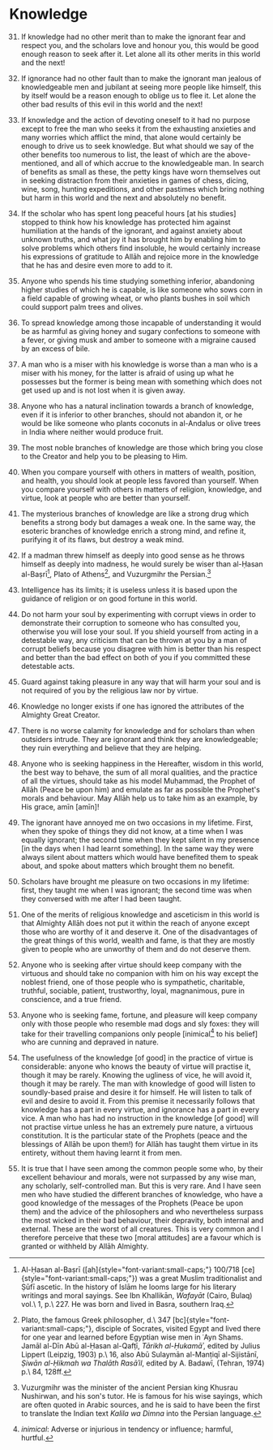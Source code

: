 # Knowledge

31. If knowledge had no other merit than to make the ignorant fear and respect
you, and the scholars love and honour you, this would be good enough reason to
seek after it. Let alone all its other merits in this world and the next!

32. If ignorance had no other fault than to make the ignorant man jealous of
knowledgeable men and jubilant at seeing more people like himself, this by
itself would be a reason enough to oblige us to flee it. Let alone the other
bad results of this evil in this world and the next!

33. If knowledge and the action of devoting oneself to it had no purpose
except to free the man who seeks it from the exhausting anxieties and many
worries which afflict the mind, that alone would certainly be enough to drive
us to seek knowledge. But what should we say of the other benefits too
numerous to list, the least of which are the above-mentioned, and all of which
accrue to the knowledgeable man. In search of benefits as small as these, the
petty kings have worn themselves out in seeking distraction from their
anxieties in games of chess, dicing, wine, song, hunting expeditions, and other
pastimes which bring nothing but harm in this world and the next and
absolutely no benefit.

34. If the scholar who has spent long peaceful hours [at his studies] stopped
to think how his knowledge has protected him against humiliation at the hands
of the ignorant, and against anxiety about unknown truths, and what joy it has
brought him by enabling him to solve problems which others find insoluble, he
would certainly increase his expressions of gratitude to Allāh and rejoice
more in the knowledge that he has and desire even more to add to it.

35. Anyone who spends his time studying something inferior, abandoning higher
studies of which he is capable, is like someone who sows corn in a field
capable of growing wheat, or who plants bushes in soil which could support
palm trees and olives.

36. To spread knowledge among those incapable of understanding it would be as
harmful as giving honey and sugary confections to someone with a fever, or
giving musk and amber to someone with a migraine caused by an excess of bile.

37. A man who is a miser with his knowledge is worse than a man who is a miser
with his money, for the latter is afraid of using up what he possesses but the
former is being mean with something which does not get used up and is not lost
when it is given away.

38. Anyone who has a natural inclination towards a branch of knowledge, even
if it is inferior to other branches, should not abandon it, or he would be
like someone who plants coconuts in al-Andalus or olive trees in India where
neither would produce fruit.

39. The most noble branches of knowledge are those which bring you close to
the Creator and help you to be pleasing to Him.

40. When you compare yourself with others in matters of wealth, position, and
health, you should look at people less favored than yourself. When you
compare yourself with others in matters of religion, knowledge, and virtue,
look at people who are better than yourself.

41. The mysterious branches of knowledge are like a strong drug which benefits
a strong body but damages a weak one. In the same way, the esoteric branches
of knowledge enrich a strong mind, and refine it, purifying it of its flaws,
but destroy a weak mind.

42. If a madman threw himself as deeply into good sense as he throws himself
as deeply into madness, he would surely be wiser than al-Ḥasan al-Baṣrī[^basri],
Plato of Athens[^plato], and Vuzurgmihr the Persian.[^vuzurgmihr]

43. Intelligence has its limits; it is useless unless it is based upon the
guidance of religion or on good fortune in this world.

44. Do not harm your soul by experimenting with corrupt views in order to
demonstrate their corruption to someone who has consulted you, otherwise you
will lose your soul. If you shield yourself from acting in a detestable way,
any criticism that can be thrown at you by a man of corrupt beliefs because
you disagree with him is better than his respect and better than the bad
effect on both of you if you committed these detestable acts.

45. Guard against taking pleasure in any way that will harm your soul and is
not required of you by the religious law nor by virtue.

46. Knowledge no longer exists if one has ignored the attributes of the
Almighty Great Creator.

47. There is no worse calamity for knowledge and for scholars than when
outsiders intrude. They are ignorant and think they are knowledgeable; they
ruin everything and believe that they are helping.

48. Anyone who is seeking happiness in the Hereafter, wisdom in this world,
the best way to behave, the sum of all moral qualities, and the practice of
all the virtues, should take as his model Muḥammad, the Prophet of Allāh
(Peace be upon him) and emulate as far as possible the Prophet's morals and
behaviour. May Allāh help us to take him as an example, by His grace, amīn
[amīn]!

49. The ignorant have annoyed me on two occasions in my lifetime. First, when
they spoke of things they did not know, at a time when I was equally ignorant;
the second time when they kept silent in my presence [in the days when I had
learnt something]. In the same way they were always silent about matters which
would have benefited them to speak about, and spoke about matters which
brought them no benefit.

50. Scholars have brought me pleasure on two occasions in my lifetime: first,
they taught me when I was ignorant; the second time was when they conversed
with me after I had been taught.

51. One of the merits of religious knowledge and asceticism in this world is
that Almighty Allāh does not put it within the reach of anyone except those
who are worthy of it and deserve it. One of the disadvantages of the great
things of this world, wealth and fame, is that they are mostly given to people
who are unworthy of them and do not deserve them.

52. Anyone who is seeking after virtue should keep company with the virtuous
and should take no companion with him on his way except the noblest friend,
one of those people who is sympathetic, charitable, truthful, sociable,
patient, trustworthy, loyal, magnanimous, pure in conscience, and a true
friend.

53. Anyone who is seeking fame, fortune, and pleasure will keep company only
with those people who resemble mad dogs and sly foxes: they will take for
their travelling companions only people [inimical[^mean-inimical] to his belief] who are
cunning and depraved in nature.

[^mean-inimical]: _inimical_: Adverse or injurious in tendency or influence; harmful, hurtful.

54. The usefulness of the knowledge [of good] in the practice of virtue is
considerable: anyone who knows the beauty of virtue will practise it, though
it may be rarely. Knowing the ugliness of vice, he will avoid it, though it
may be rarely. The man with knowledge of good will listen to soundly-based
praise and desire it for himself. He will listen to talk of evil and desire to
avoid it. From this premise it necessarily follows that knowledge has a part
in every virtue, and ignorance has a part in every vice. A man who has had no
instruction in the knowledge [of good] will not practise virtue unless he has
an extremely pure nature, a virtuous constitution. It is the particular state
of the Prophets (peace and the blessings of Allāh be upon them!) for Allāh has
taught them virtue in its entirety, without them having learnt it from men.

55. It is true that I have seen among the common people some who, by their
excellent behaviour and morals, were not surpassed by any wise man, any
scholarly, self-controlled man. But this is very rare. And I have seen men who
have studied the different branches of knowledge, who have a good knowledge of
the messages of the Prophets (Peace be upon them) and the advice of the
philosophers and who nevertheless surpass the most wicked in their bad
behaviour, their depravity, both internal and external. These are the worst of
all creatures. This is very common and I therefore perceive that these two
[moral attitudes] are a favour which is granted or withheld by Allāh Almighty.

[^basri]: Al-Ḥasan al-Baṣrī ([ah]{style="font-variant:small-caps;"} 100/718 [ce]{style="font-variant:small-caps;"}) was a great Muslim traditionalist and Ṣūfī ascetic. In the history of Islām he looms large for his literary writings and moral sayings. See Ibn Khallikān, _Wafayāt_ (Cairo, Bulaq) vol.\ 1, p.\ 227. He was born and lived in Basra, southern Iraq.

[^plato]: Plato, the famous Greek philosopher, d.\ 347 [bc]{style="font-variant:small-caps;"}, disciple of Socrates, visited Egypt and lived there for one year and learned before Egyptian wise men in ʿAyn Shams. Jamāl al-Dīn Abū al-Ḥasan al-Qafṭī, _Tārikh al-Ḥukamāʾ_, edited by Julius Lippert (Leipzig, 1903) p.\ 16, also Abū Sulaymān al-Manṭiqī al-Sijistānī, _Ṣiwān al-Ḥikmah wa Thalāth Rasāʾil_, edited by A. Badawī, (Tehran, 1974) p.\ 84, 128ff.

[^vuzurgmihr]: Vuzurgmihr was the minister of the ancient Persian king Khusrau Nushirwan, and his son's tutor. He is famous for his wise sayings, which are often quoted in Arabic sources, and he is said to have been the first to translate the Indian text _Kalila wa Dimna_ into the Persian language.

